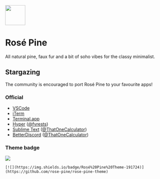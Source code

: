 <img src="https://github.com/rose-pine/rose-pine-theme/blob/master/assets/icon.png" width="64" />

# Rosé Pine

All natural pine, faux fur and a bit of soho vibes for the classy minimalist.

## Stargazing

The community is encouraged to port Rosé Pine to your favourite apps!

### Official

- [VSCode](https://github.com/rose-pine/vscode)
- [iTerm](https://github.com/rose-pine/iterm)
- [Terminal.app](https://github.com/rose-pine/terminal.app)
- [Hyper](https://github.com/rose-pine/hyper) ([@fvrests](https://github.com/fvrests))
- [Sublime Text](https://github.com/rose-pine/sublime-text) ([@ThatOneCalculator](https://github.com/ThatOneCalculator))
- [BetterDiscord](https://github.com/rose-pine/BetterDiscord) ([@ThatOneCalculator](https://github.com/ThatOneCalculator))

### Theme badge

[![](https://img.shields.io/badge/Rosé%20Pine%20Theme-191724)](https://github.com/rose-pine/rose-pine-theme)

`[![](https://img.shields.io/badge/Rosé%20Pine%20Theme-191724)](https://github.com/rose-pine/rose-pine-theme)`
